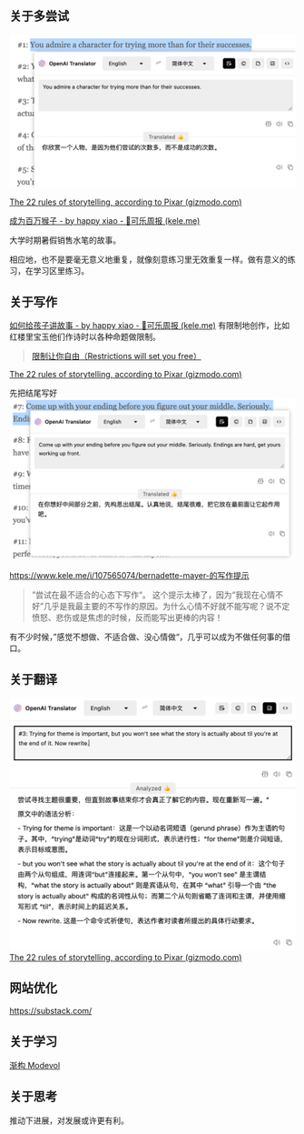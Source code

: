 

## 关于多尝试

![image.png](https://raw.githubusercontent.com/lyloou/img/develop/v3/202303251739060.png)

[The 22 rules of storytelling, according to Pixar (gizmodo.com)](https://gizmodo.com/the-22-rules-of-storytelling-according-to-pixar-5916970)


[成为百万猴子 - by happy xiao - 🥤可乐周报 (kele.me)](https://www.kele.me/p/monkey)

大学时期暑假销售水笔的故事。

相应地，也不是要毫无意义地重复，就像刻意练习里无效重复一样。做有意义的练习，在学习区里练习。


## 关于写作
[如何给孩子讲故事 - by happy xiao - 🥤可乐周报 (kele.me)](https://www.kele.me/p/story)
有限制地创作，比如红楼里宝玉他们作诗时以各种命题做限制。
> [限制让你自由（Restrictions will set you free）](https://www.youtube.com/watch?v=e8Wo0_OGy7M)

[The 22 rules of storytelling, according to Pixar (gizmodo.com)](https://gizmodo.com/the-22-rules-of-storytelling-according-to-pixar-5916970)

先把结尾写好
![image.png](https://raw.githubusercontent.com/lyloou/img/develop/v3/202303251800900.png)


https://www.kele.me/i/107565074/bernadette-mayer-的写作提示
> ”尝试在最不适合的心态下写作“。
> 这个提示太棒了，因为“我现在心情不好”几乎是我最主要的不写作的原因。为什么心情不好就不能写呢？说不定愤怒、悲伤或是焦虑的时候，反而能写出更棒的内容！

有不少时候，”感觉不想做、不适合做、没心情做“，几乎可以成为不做任何事的借口。

## 关于翻译
![image.png](https://raw.githubusercontent.com/lyloou/img/develop/v3/202303251748023.png)
[The 22 rules of storytelling, according to Pixar (gizmodo.com)](https://gizmodo.com/the-22-rules-of-storytelling-according-to-pixar-5916970)


## 网站优化

https://substack.com/


## 关于学习
[渐构 Modevol](https://www.modevol.com/)

## 关于思考

推动下进展，对发展或许更有利。
